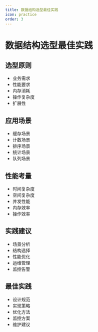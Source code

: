```yaml
---
title: 数据结构选型最佳实践
icon: practice
order: 3
---
```


# 数据结构选型最佳实践

## 选型原则
- 业务需求
- 性能要求
- 内存消耗
- 操作复杂度
- 扩展性

## 应用场景
- 缓存场景
- 计数场景
- 排序场景
- 统计场景
- 队列场景

## 性能考量
- 时间复杂度
- 空间复杂度
- 并发性能
- 内存效率
- 操作效率

## 实践建议
- 场景分析
- 结构选择
- 性能优化
- 运维管理
- 监控告警

## 最佳实践
- 设计规范
- 实现策略
- 优化方法
- 监控方案
- 维护建议
